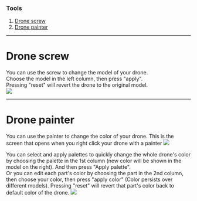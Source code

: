 ### Tools
1. [Drone screw](https://github.com/nekomeowww/CustomDrones/wiki/Tools#drone-screw)
2. [Drone painter](https://github.com/nekomeowww/CustomDrones/wiki/Tools#drone-painter)

---
# Drone screw
You can use the screw to change the model of your drone.  
Choose the model in the left column, then press "apply".  
Pressing "reset" will revert the drone to the original model.  
![](http://i.imgur.com/wLGyhc9.png)

---
# Drone painter
You can use the painter to change the color of your drone.
This is the screen that opens when you right click your drone with a painter
![](http://i.imgur.com/hXekA81.png)

You can select and apply palettes to quickly change the whole drone's color by choosing the palette in the 1st column (new color will be shown in the model on the right). And then press "Apply palette".  
Or you can edit each part's color by choosing the part in the 2nd column, then choose your color, then press "apply color"
(Color persists over different models). Pressing "reset" will revert that part's color back to default color of the drone.
![](http://i.imgur.com/06IJ0b6.png)
